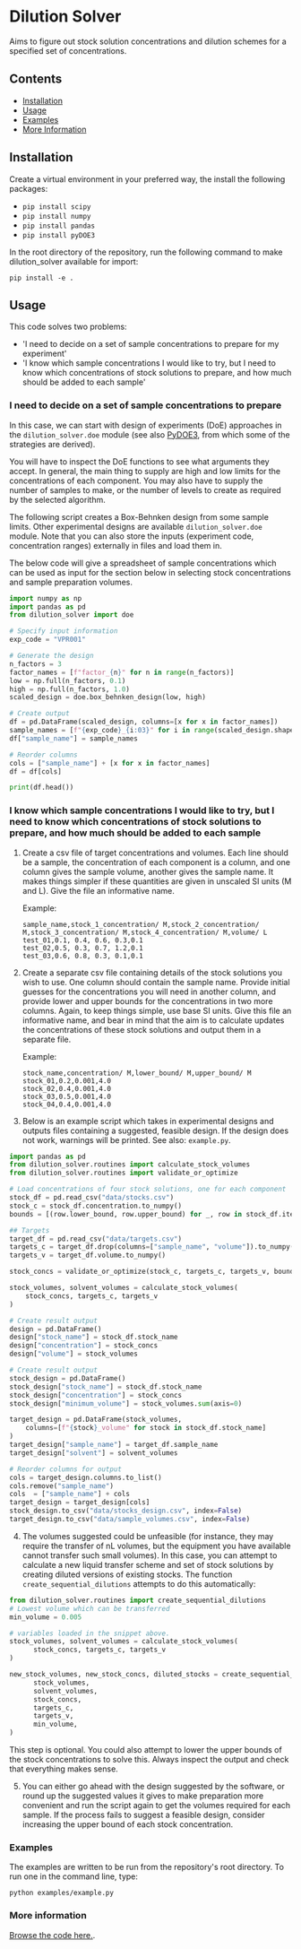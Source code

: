 # Dilution Solver

Aims to figure out stock solution concentrations and dilution schemes for a
specified set of concentrations.

## Contents

- [Installation](#installation)
- [Usage](#usage)
- [Examples](#examples)
- [More Information](#more-information)

## Installation

Create a virtual environment in your preferred way, the install the following
packages:

- `pip install scipy`
- `pip install numpy`
- `pip install pandas`
- `pip install pyDOE3`

In the root directory of the repository, run the following command to make
dilution_solver available for import:

```
pip install -e .
```

## Usage

This code solves two problems:

- 'I need to decide on a set of sample concentrations to prepare for my
  experiment'
- 'I know which sample concentrations I would like to try, but I need to know
  which concentrations of stock solutions to prepare, and how much should be
  added to each sample'


### I need to decide on a set of sample concentrations to prepare

In this case, we can start with design of experiments (DoE) approaches in the
`dilution_solver.doe` module (see also [PyDOE3](https://github.com/relf/pyDOE3),
from which some of the strategies are derived).

You will have to inspect the DoE functions to see what arguments they accept. In
general, the main thing to supply are high and low limits for the concentrations
of each component. You may also have to supply the number of samples to make,
or the number of levels to create as required by the selected algorithm.

The following script creates a Box-Behnken design from some sample limits. Other
experimental designs are available `dilution_solver.doe` module. Note that you
can also store the inputs (experiment code, concentration ranges) externally in files
and load them in.

The below code will give a spreadsheet of sample concentrations which can be
used as input for the section below in selecting stock concentrations and sample
preparation volumes.

```python
import numpy as np
import pandas as pd
from dilution_solver import doe

# Specify input information
exp_code = "VPR001"

# Generate the design
n_factors = 3
factor_names = [f"factor_{n}" for n in range(n_factors)]
low = np.full(n_factors, 0.1)
high = np.full(n_factors, 1.0)
scaled_design = doe.box_behnken_design(low, high)

# Create output
df = pd.DataFrame(scaled_design, columns=[x for x in factor_names])
sample_names = [f"{exp_code}_{i:03}" for i in range(scaled_design.shape[0])]
df["sample_name"] = sample_names

# Reorder columns
cols = ["sample_name"] + [x for x in factor_names]
df = df[cols]

print(df.head())
```

### I know which sample concentrations I would like to try, but I need to know which concentrations of stock solutions to prepare, and how much should be added to each sample

1. Create a csv file of target concentrations and volumes. Each line should be
   a sample, the concentration of each component is a column, and one column
   gives the sample volume, another gives the sample name. It makes things
   simpler if these quantities are given in unscaled SI units (M and L).
   Give the file an informative name.

   Example:

   ```
   sample_name,stock_1_concentration/ M,stock_2_concentration/ M,stock_3_concentration/ M,stock_4_concentration/ M,volume/ L
   test_01,0.1, 0.4, 0.6, 0.3,0.1
   test_02,0.5, 0.3, 0.7, 1.2,0.1
   test_03,0.6, 0.8, 0.3, 0.1,0.1
   ```

2. Create a separate csv file containing details of the stock solutions you wish
   to use. One column should contain the sample name. Provide initial guesses
   for the concentrations you will need in another column, and provide lower and
     upper bounds for the concentrations in two more columns. Again, to keep
     things simple, use base SI units. Give this file an informative name, and
     bear in mind that the aim is to calculate updates the concentrations of
     these stock solutions and output them in a separate file.


    Example:

    ```
    stock_name,concentration/ M,lower_bound/ M,upper_bound/ M
    stock_01,0.2,0.001,4.0
    stock_02,0.4,0.001,4.0
    stock_03,0.5,0.001,4.0
    stock_04,0.4,0.001,4.0
    ```

3. Below is an example script which takes in experimental designs and outputs
   files containing a suggested, feasible design. If the design does not work,
   warnings will be printed. See also: `example.py`.

  ```python
  import pandas as pd
  from dilution_solver.routines import calculate_stock_volumes
  from dilution_solver.routines import validate_or_optimize

  # Load concentrations of four stock solutions, one for each component
  stock_df = pd.read_csv("data/stocks.csv")
  stock_c = stock_df.concentration.to_numpy()
  bounds = [(row.lower_bound, row.upper_bound) for _, row in stock_df.iterrows()]

  ## Targets
  target_df = pd.read_csv("data/targets.csv")
  targets_c = target_df.drop(columns=["sample_name", "volume"]).to_numpy()
  targets_v = target_df.volume.to_numpy()

  stock_concs = validate_or_optimize(stock_c, targets_c, targets_v, bounds)

  stock_volumes, solvent_volumes = calculate_stock_volumes(
      stock_concs, targets_c, targets_v
  )

  # Create result output
  design = pd.DataFrame()
  design["stock_name"] = stock_df.stock_name
  design["concentration"] = stock_concs
  design["volume"] = stock_volumes

  # Create result output
  stock_design = pd.DataFrame()
  stock_design["stock_name"] = stock_df.stock_name
  stock_design["concentration"] = stock_concs
  stock_design["minimum_volume"] = stock_volumes.sum(axis=0)

  target_design = pd.DataFrame(stock_volumes,
      columns=[f"{stock}_volume" for stock in stock_df.stock_name]
  )
  target_design["sample_name"] = target_df.sample_name
  target_design["solvent"] = solvent_volumes

  # Reorder columns for output
  cols = target_design.columns.to_list()
  cols.remove("sample_name")
  cols  = ["sample_name"] + cols
  target_design = target_design[cols]
  stock_design.to_csv("data/stocks_design.csv", index=False)
  target_design.to_csv("data/sample_volumes.csv", index=False)
  ```

4. The volumes suggested could be unfeasible (for instance, they may require the
   transfer of nL volumes, but the equipment you have available cannot transfer
   such small volumes). In this case, you can attempt to calculate a new liquid
   transfer scheme and set of stock solutions by creating diluted versions of
   existing stocks. The function `create_sequential_dilutions` attempts to do
   this automatically:

  ```python
  from dilution_solver.routines import create_sequential_dilutions
  # Lowest volume which can be transferred
  min_volume = 0.005

  # variables loaded in the snippet above.
  stock_volumes, solvent_volumes = calculate_stock_volumes(
        stock_concs, targets_c, targets_v
  )

  new_stock_volumes, new_stock_concs, diluted_stocks = create_sequential_dilutions(
        stock_volumes,
        solvent_volumes,
        stock_concs,
        targets_c,
        targets_v,
        min_volume,
  )
  ```

  This step is optional. You could also attempt to lower the upper bounds of the
  stock concentrations to solve this. Always inspect the output and check that
  everything makes sense.

5. You can either go ahead with the design suggested by the software, or round
   up the suggested values it gives to make preparation more convenient and run
   the script again to get the volumes required for each sample. If the
   process fails to suggest a feasible design, consider increasing the upper
   bound of each stock concentration.

### Examples

The examples are written to be run from the repository's root directory. To run
one in the command line, type:

```shell
python examples/example.py
```

### More information

[Browse the code here.](https://will-robin.github.io/dilution_solver/dilution_solver.html).

